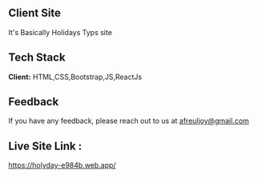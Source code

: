 
## Client Site

It's Basically Holidays Typs site


## Tech Stack

**Client:** HTML,CSS,Bootstrap,JS,ReactJs



  
## Feedback

If you have any feedback, please reach out to us at afreuljoy@gmail.com

  

## Live Site Link :
https://holyday-e984b.web.app/

  
